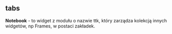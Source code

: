 ## tabs

**Notebook** - to widget z modułu o nazwie ttk, który zarządza kolekcją innych widgetów, np Frames,
w postaci zakładek.